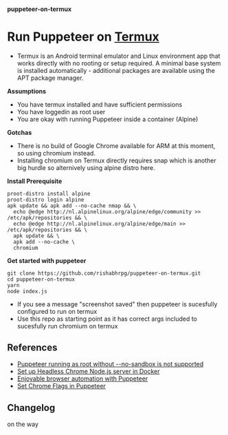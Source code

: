 #### puppeteer-on-termux

# Run Puppeteer on [Termux](https://termux.com/)
* Termux is an Android terminal emulator and Linux environment app that works directly with no rooting or setup required. A minimal base system is installed automatically - additional packages are available using the APT package manager.

**Assumptions**
* You have termux installed and have sufficient permissions
* You have loggedin as root user
* You are okay with running Puppeteer inside a container (Alpine)

**Gotchas**
* There is no build of Google Chrome available for ARM at this moment, so using chromium instead.
* Installing chromium on Termux directly requires snap which is another big hurdle so alternively using alpine distro here.

**Install Prerequisite**
```
proot-distro install alpine
proot-distro login alpine
apk update && apk add --no-cache nmap && \
  echo @edge http://nl.alpinelinux.org/alpine/edge/community >> /etc/apk/repositories && \
  echo @edge http://nl.alpinelinux.org/alpine/edge/main >> /etc/apk/repositories && \
  apk update && \
  apk add --no-cache \
  chromium
```

**Get started with puppeteer**
```
git clone https://github.com/rishabhrpg/puppeteer-on-termux.git
cd puppeteer-on-termux
yarn
node index.js
```
* If you see a message "screenshot saved" then puppeteer is sucesfully configured to run on termux
* Use this repo as starting point as it has correct args included to sucesfully run chromium on termux

## References
* [Puppeteer running as root without --no-sandbox is not supported](https://www.xspdf.com/resolution/50662388.html)
* [Set up Headless Chrome Node.js server in Docker](https://blog.logrocket.com/how-to-set-up-a-headless-chrome-node-js-server-in-docker/)
* [Enjoyable browser automation with Puppeteer](https://www.lambrospetrou.com/articles/enjoyable-browser-automation-puppeteer-playwright/)
* [Set Chrome Flags in Puppeteer](https://stackoverflow.com/questions/50607866/setting-specific-chrome-flags-in-puppeteer-enable-and-disable)

## Changelog
on the way
